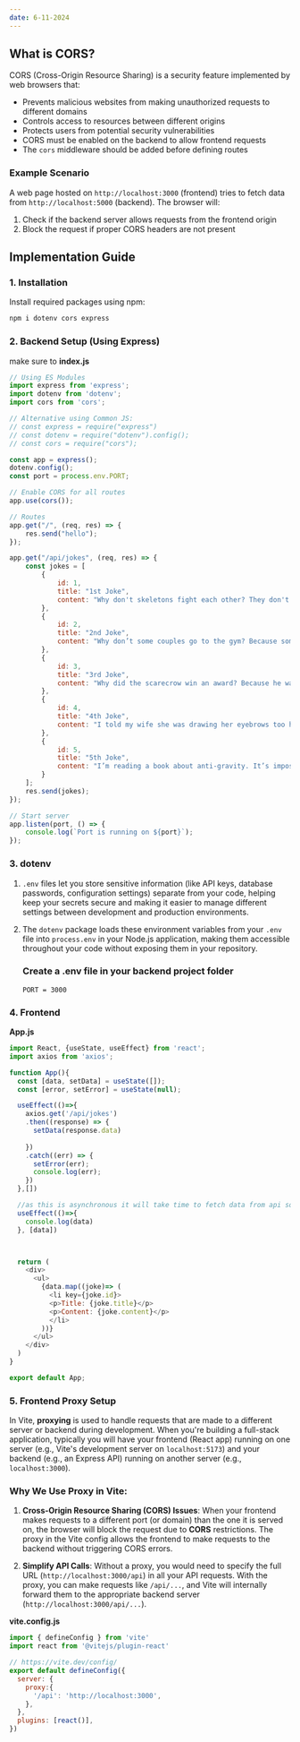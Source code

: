 ```yaml
---
date: 6-11-2024
---
```


## What is CORS?
CORS (Cross-Origin Resource Sharing) is a security feature implemented by web browsers that:
- Prevents malicious websites from making unauthorized requests to different domains
- Controls access to resources between different origins
- Protects users from potential security vulnerabilities
- CORS must be enabled on the backend to allow frontend requests
- The `cors` middleware should be added before defining routes
### Example Scenario
A web page hosted on `http://localhost:3000` (frontend) tries to fetch data from `http://localhost:5000` (backend). The browser will:
1. Check if the backend server allows requests from the frontend origin
2. Block the request if proper CORS headers are not present

## Implementation Guide

### 1. Installation
Install required packages using npm:
```bash
npm i dotenv cors express
```

### 2. Backend Setup (Using Express)
make sure to 
**index.js**
```javascript
// Using ES Modules
import express from 'express';
import dotenv from 'dotenv';
import cors from 'cors';

// Alternative using Common JS:
// const express = require("express")
// const dotenv = require("dotenv").config();
// const cors = require("cors");

const app = express();
dotenv.config();
const port = process.env.PORT;

// Enable CORS for all routes
app.use(cors());

// Routes
app.get("/", (req, res) => {
    res.send("hello");
});

app.get("/api/jokes", (req, res) => {
    const jokes = [
        {
            id: 1,
            title: "1st Joke",
            content: "Why don't skeletons fight each other? They don't have the guts."
        },
        {
            id: 2,
            title: "2nd Joke",
            content: "Why don’t some couples go to the gym? Because some relationships don’t work out."
        },
        {
            id: 3,
            title: "3rd Joke",
            content: "Why did the scarecrow win an award? Because he was outstanding in his field."
        },
        {
            id: 4,
            title: "4th Joke",
            content: "I told my wife she was drawing her eyebrows too high. She looked surprised."
        },
        {
            id: 5,
            title: "5th Joke",
            content: "I’m reading a book about anti-gravity. It’s impossible to put down."
        }
    ];
    res.send(jokes);
});

// Start server
app.listen(port, () => {
    console.log(`Port is running on ${port}`);
});
```


### 3. dotenv
1. `.env` files let you store sensitive information (like API keys, database passwords, configuration settings) separate from your code, helping keep your secrets secure and making it easier to manage different settings between development and production environments.

2. The `dotenv` package loads these environment variables from your `.env` file into `process.env` in your Node.js application, making them accessible throughout your code without exposing them in your repository.
	### Create a .env file in your backend project folder 
	```env
	PORT = 3000
	```

### 4. Frontend 

**App.js**
```javascript
import React, {useState, useEffect} from 'react';
import axios from 'axios';

function App(){
  const [data, setData] = useState([]);
  const [error, setError] = useState(null);

  useEffect(()=>{
    axios.get('/api/jokes')
    .then((response) => {
      setData(response.data)
      
    })
    .catch((err) => {
      setError(err);
      console.log(err);
    })
  },[])

  //as this is asynchronous it will take time to fetch data from api so we run it in another useEffect so whenver the date comes/update it fill fetch directly and print in the console
  useEffect(()=>{
    console.log(data)
  }, [data])



  return (
    <div>
      <ul>
        {data.map((joke)=> (
          <li key={joke.id}> 
          <p>Title: {joke.title}</p>
          <p>Content: {joke.content}</p>
          </li>
        ))}
      </ul>
    </div>
  )
}

export default App;
```

### 5. Frontend Proxy Setup
In Vite, **proxying** is used to handle requests that are made to a different server or backend during development. When you're building a full-stack application, typically you will have your frontend (React app) running on one server (e.g., Vite's development server on `localhost:5173`) and your backend (e.g., an Express API) running on another server (e.g., `localhost:3000`).

### Why We Use Proxy in Vite:

1. **Cross-Origin Resource Sharing (CORS) Issues**: When your frontend makes requests to a different port (or domain) than the one it is served on, the browser will block the request due to **CORS** restrictions. The proxy in the Vite config allows the frontend to make requests to the backend without triggering CORS errors.
    
2. **Simplify API Calls**: Without a proxy, you would need to specify the full URL (`http://localhost:3000/api`) in all your API requests. With the proxy, you can make requests like `/api/...`, and Vite will internally forward them to the appropriate backend server (`http://localhost:3000/api/...`).

**vite.config.js**
```javascript
import { defineConfig } from 'vite'
import react from '@vitejs/plugin-react'

// https://vite.dev/config/
export default defineConfig({
  server: {
    proxy:{
      '/api': 'http://localhost:3000',
    },
  },
  plugins: [react()],
})

```